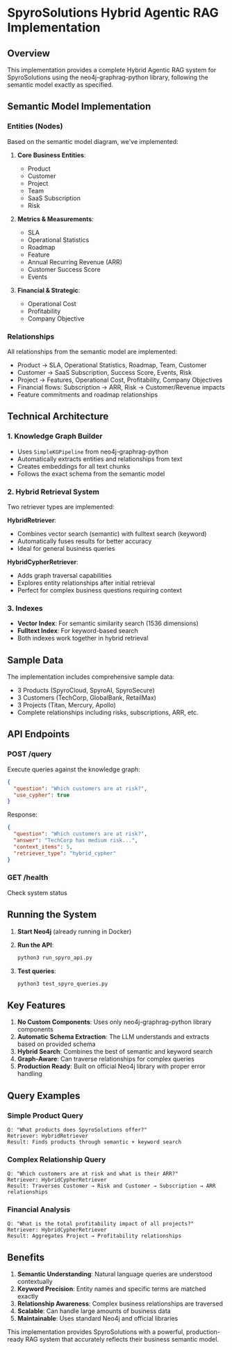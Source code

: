 # SpyroSolutions Hybrid Agentic RAG Implementation

## Overview

This implementation provides a complete Hybrid Agentic RAG system for SpyroSolutions using the neo4j-graphrag-python library, following the semantic model exactly as specified.

## Semantic Model Implementation

### Entities (Nodes)
Based on the semantic model diagram, we've implemented:

1. **Core Business Entities**:
   - Product
   - Customer  
   - Project
   - Team
   - SaaS Subscription
   - Risk

2. **Metrics & Measurements**:
   - SLA
   - Operational Statistics
   - Roadmap
   - Feature
   - Annual Recurring Revenue (ARR)
   - Customer Success Score
   - Events

3. **Financial & Strategic**:
   - Operational Cost
   - Profitability
   - Company Objective

### Relationships
All relationships from the semantic model are implemented:
- Product → SLA, Operational Statistics, Roadmap, Team, Customer
- Customer → SaaS Subscription, Success Score, Events, Risk
- Project → Features, Operational Cost, Profitability, Company Objectives
- Financial flows: Subscription → ARR, Risk → Customer/Revenue impacts
- Feature commitments and roadmap relationships

## Technical Architecture

### 1. Knowledge Graph Builder
- Uses `SimpleKGPipeline` from neo4j-graphrag-python
- Automatically extracts entities and relationships from text
- Creates embeddings for all text chunks
- Follows the exact schema from the semantic model

### 2. Hybrid Retrieval System
Two retriever types are implemented:

**HybridRetriever**: 
- Combines vector search (semantic) with fulltext search (keyword)
- Automatically fuses results for better accuracy
- Ideal for general business queries

**HybridCypherRetriever**:
- Adds graph traversal capabilities
- Explores entity relationships after initial retrieval
- Perfect for complex business questions requiring context

### 3. Indexes
- **Vector Index**: For semantic similarity search (1536 dimensions)
- **Fulltext Index**: For keyword-based search
- Both indexes work together in hybrid retrieval

## Sample Data

The implementation includes comprehensive sample data:
- 3 Products (SpyroCloud, SpyroAI, SpyroSecure)
- 3 Customers (TechCorp, GlobalBank, RetailMax)
- 3 Projects (Titan, Mercury, Apollo)
- Complete relationships including risks, subscriptions, ARR, etc.

## API Endpoints

### POST /query
Execute queries against the knowledge graph:
```json
{
  "question": "Which customers are at risk?",
  "use_cypher": true
}
```

Response:
```json
{
  "question": "Which customers are at risk?",
  "answer": "TechCorp has medium risk...",
  "context_items": 5,
  "retriever_type": "hybrid_cypher"
}
```

### GET /health
Check system status

## Running the System

1. **Start Neo4j** (already running in Docker)

2. **Run the API**:
   ```bash
   python3 run_spyro_api.py
   ```

3. **Test queries**:
   ```bash
   python3 test_spyro_queries.py
   ```

## Key Features

1. **No Custom Components**: Uses only neo4j-graphrag-python library components
2. **Automatic Schema Extraction**: The LLM understands and extracts based on provided schema
3. **Hybrid Search**: Combines the best of semantic and keyword search
4. **Graph-Aware**: Can traverse relationships for complex queries
5. **Production Ready**: Built on official Neo4j library with proper error handling

## Query Examples

### Simple Product Query
```
Q: "What products does SpyroSolutions offer?"
Retriever: HybridRetriever
Result: Finds products through semantic + keyword search
```

### Complex Relationship Query
```
Q: "Which customers are at risk and what is their ARR?"
Retriever: HybridCypherRetriever  
Result: Traverses Customer → Risk and Customer → Subscription → ARR relationships
```

### Financial Analysis
```
Q: "What is the total profitability impact of all projects?"
Retriever: HybridCypherRetriever
Result: Aggregates Project → Profitability relationships
```

## Benefits

1. **Semantic Understanding**: Natural language queries are understood contextually
2. **Keyword Precision**: Entity names and specific terms are matched exactly
3. **Relationship Awareness**: Complex business relationships are traversed
4. **Scalable**: Can handle large amounts of business data
5. **Maintainable**: Uses standard Neo4j and official libraries

This implementation provides SpyroSolutions with a powerful, production-ready RAG system that accurately reflects their business semantic model.